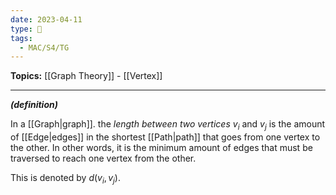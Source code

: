 ```yaml
---
date: 2023-04-11
type: 🧠
tags:
  - MAC/S4/TG
---
```


**Topics:** [[Graph Theory]] - [[Vertex]]

---

_**(definition)**_

In a [[Graph|graph]]. the _length between two vertices_ $v_i$ and $v_j$ is the amount of [[Edge|edges]] in the shortest [[Path|path]] that goes from one vertex to the other. In other words, it is the minimum amount of edges that must be traversed to reach one vertex from the other.

This is denoted by $d(v_i, v_j)$.
